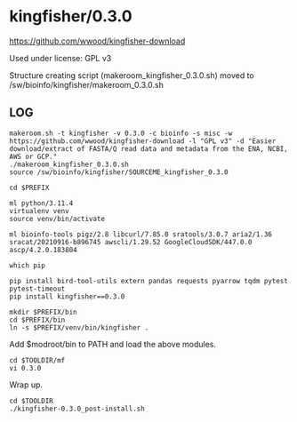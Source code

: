 kingfisher/0.3.0
========================

<https://github.com/wwood/kingfisher-download>

Used under license:
GPL v3


Structure creating script (makeroom_kingfisher_0.3.0.sh) moved to /sw/bioinfo/kingfisher/makeroom_0.3.0.sh

LOG
---

    makeroom.sh -t kingfisher -v 0.3.0 -c bioinfo -s misc -w https://github.com/wwood/kingfisher-download -l "GPL v3" -d "Easier download/extract of FASTA/Q read data and metadata from the ENA, NCBI, AWS or GCP."
    ./makeroom_kingfisher_0.3.0.sh 
    source /sw/bioinfo/kingfisher/SOURCEME_kingfisher_0.3.0

    cd $PREFIX

    ml python/3.11.4
    virtualenv venv
    source venv/bin/activate

    ml bioinfo-tools pigz/2.8 libcurl/7.85.0 sratools/3.0.7 aria2/1.36 sracat/20210916-b896745 awscli/1.29.52 GoogleCloudSDK/447.0.0 ascp/4.2.0.183804

    which pip

    pip install bird-tool-utils extern pandas requests pyarrow tqdm pytest pytest-timeout 
    pip install kingfisher==0.3.0

    mkdir $PREFIX/bin
    cd $PREFIX/bin
    ln -s $PREFIX/venv/bin/kingfisher .

Add $modroot/bin to PATH and load the above modules.

    cd $TOOLDIR/mf
    vi 0.3.0

Wrap up.

    cd $TOOLDIR
    ./kingfisher-0.3.0_post-install.sh 
